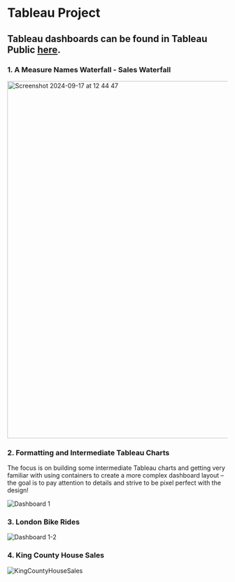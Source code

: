 # Tableau Project
## Tableau dashboards can be found in Tableau Public [here](https://public.tableau.com/app/profile/xuelian.hu/vizzes).
### 1. A Measure Names Waterfall - Sales Waterfall

<img width="816" alt="Screenshot 2024-09-17 at 12 44 47" src="https://github.com/user-attachments/assets/4f8b877e-0684-48d1-82f8-168fa9b3895e">

### 2. Formatting and Intermediate Tableau Charts
The focus is on building some intermediate Tableau charts and getting very familiar with using containers to create a more complex dashboard layout – the goal is to pay attention to details and strive to be pixel perfect with the design!

![Dashboard 1](https://github.com/user-attachments/assets/109a3fde-c8fe-4ee2-8e19-18ad1b3b7806)

### 3. London Bike Rides

![Dashboard 1-2](https://github.com/user-attachments/assets/6979981c-dd34-4bce-946d-2dffbdf5ca85)

### 4. King County House Sales

![KingCountyHouseSales](https://github.com/user-attachments/assets/99d35811-8fed-4771-ab9c-1cfdb13d575e)

